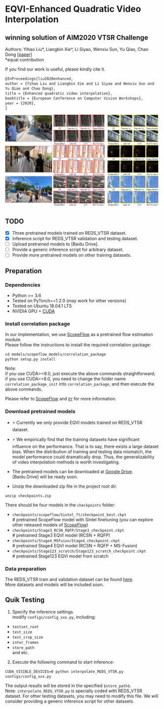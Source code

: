 # EQVI-Enhanced Quadratic Video Interpolation
## winning solution of AIM2020 VTSR Challenge
Authors: Yihao Liu*, Liangbin Xie*, Li Siyao, Wenxiu Sun, Yu Qiao, Chao Dong  [[paper]](https://arxiv.org/pdf/2009.04642.pdf)  
*equal contribution


If you find our work is useful, please kindly cite it.
```
@InProceedings{liu2020enhanced,  
author = {Yihao Liu and Liangbin Xie and Li Siyao and Wenxiu Sun and Yu Qiao and Chao Dong},  
title = {Enhanced quadratic video interpolation},  
booktitle = {European Conference on Computer Vision Workshops},  
year = {2020},  
}
```

![visual_comparison](compare.jpg)

## TODO
- [x] Three pretrained models trained on REDS_VTSR dataset.
- [x] Inference script for REDS_VTSR validation and testing dataset.
- [ ] Upload pretrained models to [Baidu Drive].
- [ ] Provide a generic inference script for arbitrary dataset.
- [ ] Provide more pretrained models on other training datasets.

## Preparation
### Dependencies
- Python >= 3.6
- Tested on PyTorch==1.2.0 (may work for other versions)
- Tested on Ubuntu 18.04.1 LTS
- NVIDIA GPU + [CUDA](https://developer.nvidia.com/cuda-downloads)

### Install correlation package
In our implementation, we use [ScopeFlow](https://github.com/avirambh/ScopeFlow) as a pretrained flow estimation module.  
Please follow the instructions to install the required correlation package:
```
cd models/scopeflow_models/correlation_package
python setup.py install
```
Note:  
if you use CUDA>=9.0, just execute the above commands straightforward;  
if you use CUDA==8.0, you need to change the folder name `correlation_package_init` into `correlation_package`, and then execute the above commands.

Please refer to [ScopeFlow](https://github.com/avirambh/ScopeFlow) and [irr](https://github.com/visinf/irr) for more information.

### Download pretrained models
- :zap: Currently we only provide EQVI models trained on REDS_VTSR dataset.
- :zap: We empirically find that the training datasets have significant influence on the performance. That is to say, there exists a large dataset bias. When
the distribution of training and testing data mismatch, the model performance could dramatically drop. Thus, the generalizability of video interpolation methods is worth investigating.

- The pretrained models can be downloaded at [Google Drive](https://drive.google.com/file/d/1n1N8Sc2HK5Wy0JHX5FXviO1aV73cWXOD/view?usp=sharing).  
[Baidu Drive] will be ready soon.
- Unzip the downloaded zip file in the project root dir.
```
unzip checkpoints.zip
```
There should be four models in the `checkpoints` folder:
- `checkpoints/scopeflow/Sintel_ft/checkpoint_best.ckpt`   
\# pretrained ScopeFlow model with Sintel finetuning (you can explore other released models of [ScopeFlow](https://github.com/avirambh/ScopeFlow))
- `checkpoints/Stage3_RCSN_RQFP/Stage3_checkpoint.ckpt`    
\# pretrained Stage3 EQVI model (RCSN + RQFP)
- `checkpoints/Stage4_MSFuion/Stage4_checkpoint.ckpt`      
\# pretrained Stage4 EQVI model (RCSN + RQFP + MS-Fusion)
- `checkpoints/Stage123_scratch/Stage123_scratch_checkpoint.ckpt`  
\# pretrained Stage123 EQVI model from scratch

### Data preparation
The REDS_VTSR train and validation dataset can be found [here](https://competitions.codalab.org/competitions/24584#participate-get-data).  
More datasets and models will be included soon.

## Quik Testing
1. Specify the inference settings  
modify `configs/config_xxx.py`, including:  
  - `testset_root` 
  - `test_size`
  - `test_crop_size`
  - `inter_frames`
  - `store_path`  
and etc.

2. Execute the following command to start inference:
```
CUDA_VISIBLE_DEVICES=0 python interpolate_REDS_VTSR.py configs/config_xxx.py
```
The output results will be stored in the specified `$store_path$`.  
Note: `interpolate_REDS_VTSR.py` is specially coded with REDS_VTSR dataset. For other testing datasets, you may need to modify this file. We will consider providing a generic inference script for other datasets.

